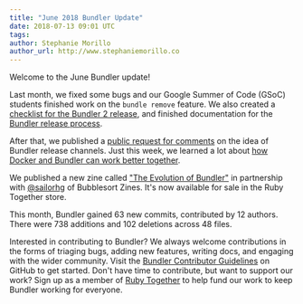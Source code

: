 ```yaml
---
title: "June 2018 Bundler Update"
date: 2018-07-13 09:01 UTC
tags:
author: Stephanie Morillo
author_url: http://www.stephaniemorillo.co
---
```


Welcome to the June Bundler update!

Last month, we fixed some bugs and our Google Summer of Code (GSoC) students finished work on the `bundle remove` feature. We also created a [checklist for the Bundler 2 release](https://github.com/bundler/bundler/issues/6582), and finished documentation for the [Bundler release process](https://github.com/bundler/bundler/pull/5252).

After that, we published a [public request for comments](https://github.com/bundler/rfcs/pull/12) on the idea of Bundler release channels. Just this week, we learned a lot about [how Docker and Bundler can work better together](https://github.com/bundler/bundler/pull/6524).

We published a new zine called ["The Evolution of Bundler"](https://shop.rubytogether.org/products/the-evolution-of-bundler-zine) in partnership with [@sailorhg](https://www.twitter.com/sailorhg) of Bubblesort Zines. It's now available for sale in the Ruby Together store.

This month, Bundler gained 63 new commits, contributed by 12 authors. There were 738 additions and 102 deletions across 48 files.

Interested in contributing to Bundler? We always welcome contributions in the forms of triaging bugs, adding new features, writing docs, and engaging with the wider community. Visit the [Bundler Contributor Guidelines](https://github.com/bundler/bundler/blob/master/doc/contributing/README.md) on GitHub to get started. Don't have time to contribute, but want to support our work? Sign up as a member of [Ruby Together](https://rubytogether.org) to help fund our work to keep Bundler working for everyone.